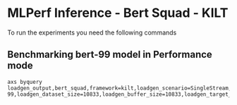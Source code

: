 # MLPerf Inference - Bert Squad - KILT

To run the experiments you need the following commands

## Benchmarking bert-99 model in Performance mode
```
axs byquery loadgen_output,bert_squad,framework=kilt,loadgen_scenario=SingleStream,loadgen_mode=PerformanceOnly,model_name=bert-99,loadgen_dataset_size=10833,loadgen_buffer_size=10833,loadgen_target_latency=80
```


